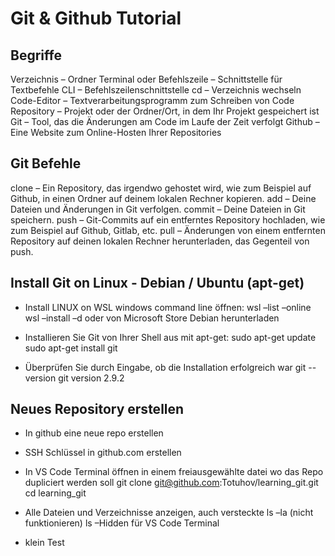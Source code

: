 # Git & Github Tutorial

## Begriffe

Verzeichnis – Ordner
Terminal oder Befehlszeile – Schnittstelle für Textbefehle
CLI – Befehlszeilenschnittstelle
cd – Verzeichnis wechseln
Code-Editor – Textverarbeitungsprogramm zum Schreiben von Code
Repository – Projekt oder der Ordner/Ort, in dem Ihr Projekt gespeichert ist
Git – Tool, das die Änderungen am Code im Laufe der Zeit verfolgt
Github – Eine Website zum Online-Hosten Ihrer Repositories

## Git Befehle

clone – Ein Repository, das irgendwo gehostet wird, wie zum Beispiel auf Github, in einen Ordner auf deinem lokalen Rechner kopieren.
add – Deine Dateien und Änderungen in Git verfolgen.
commit – Deine Dateien in Git speichern.
push – Git-Commits auf ein entferntes Repository hochladen, wie zum Beispiel auf Github, Gitlab, etc.
pull – Änderungen von einem entfernten Repository auf deinen lokalen Rechner herunterladen, das Gegenteil von push.

## Install Git on Linux - Debian / Ubuntu (apt-get)

-   Install LINUX on WSL
    windows command line öffnen:
    wsl –list –online
    wsl –install –d <Distro name>
    oder von Microsoft Store Debian herunterladen

-   Installieren Sie Git von Ihrer Shell aus mit apt-get:
    sudo apt-get update
    sudo apt-get install git
-   Überprüfen Sie durch Eingabe, ob die Installation erfolgreich war
    git --version
    git version 2.9.2

## Neues Repository erstellen

-   In github eine neue repo erstellen
-   SSH Schlüssel in github.com erstellen
-   In VS Code Terminal öffnen in einem freiausgewählte datei wo das Repo dupliciert werden soll
    git clone git@github.com:Totuhov/learning_git.git
    cd learning_git
-   Alle Dateien und Verzeichnisse anzeigen, auch versteckte
    ls –la (nicht funktionieren)
    ls –Hidden für VS Code Terminal

- klein Test
